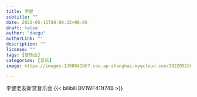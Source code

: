 ```yaml
---
title: 李健
subtitle: ""
date: 2022-05-15T00:00:32+08:00
draft: false
author: "daogu"
authorLink: ""
description: "" 
license: ""
tags: [音乐会]
categories: [音乐]
image: https://images-1308841967.cos.ap-shanghai.myqcloud.com/202205150047037.jpg

---
```


李健老友新赏音乐会
{{< bilibili BV1WF411t74B >}}